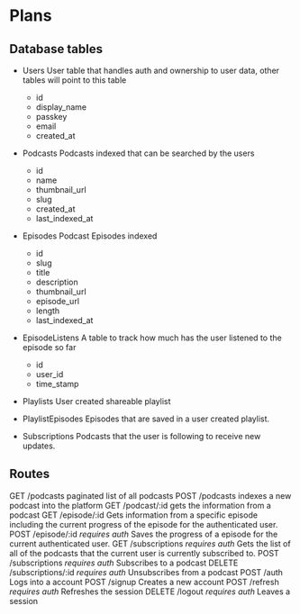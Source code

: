 # Plans 

## Database tables

 - Users
    User table that handles auth and ownership to user data, other tables will point to this table
    * id
    * display_name
    * passkey
    * email
    * created_at
 - Podcasts
    Podcasts indexed that can be searched by the users
    * id
    * name
    * thumbnail_url
    * slug
    * created_at
    * last_indexed_at
 - Episodes
    Podcast Episodes indexed
    * id
    * slug
    * title
    * description
    * thumbnail_url
    * episode_url
    * length
    * last_indexed_at
 - EpisodeListens
    A table to track how much has the user listened to the episode so far
    * id
    * user_id
    * time_stamp

 - Playlists
    User created shareable playlist
 - PlaylistEpisodes
    Episodes that are saved in a user created playlist.
 - Subscriptions
    Podcasts that the user is following to receive new updates.

## Routes

GET /podcasts
 paginated list of all podcasts
POST /podcasts
 indexes a new podcast into the platform
GET /podcast/:id
 gets the information from a podcast 
GET /episode/:id
 Gets information from a specific episode including the current
 progress of the episode for the authenticated user.
POST /episode/:id *requires auth*
 Saves the progress of a episode for the current authenticated user.
GET /subscriptions *requires auth*
 Gets the list of all of the podcasts that the 
 current user is currently subscribed to.
POST /subscriptions *requires auth*
 Subscribes to a podcast
DELETE /subscriptions/:id *requires auth*
 Unsubscribes from a podcast
POST /auth 
 Logs into a account
POST /signup
 Creates a new account
POST /refresh *requires auth*
 Refreshes the session
DELETE /logout *requires auth*
 Leaves a session
